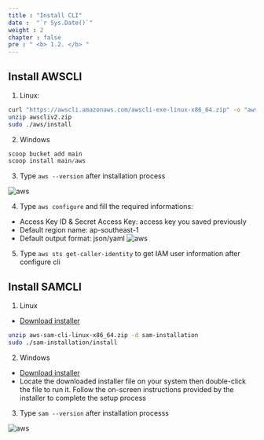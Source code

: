 ```yaml
---
title : "Install CLI"
date :  "`r Sys.Date()`" 
weight : 2 
chapter : false
pre : " <b> 1.2. </b> "
---
```


## Install AWSCLI

1. Linux:

```bash
curl "https://awscli.amazonaws.com/awscli-exe-linux-x86_64.zip" -o "awscliv2.zip"
unzip awscliv2.zip
sudo ./aws/install
```

2. Windows

```powershell
scoop bucket add main
scoop install main/aws
```

3. Type `aws --version` after installation process

![aws](/images/1/1.2/awscli.png)

4. Type `aws configure` and fill the required informations:

- Access Key ID & Secret Access Key: access key you saved previously
- Default region name: ap-southeast-1
- Default output format: json/yaml
![aws](/images/1/1.2/cli-configure.png)

5. Type `aws sts get-caller-identity` to get IAM user information after configure cli

## Install SAMCLI

1. Linux

- [Download installer](https://github.com/aws/aws-sam-cli/releases/latest/download/aws-sam-cli-linux-x86_64.zip)

```bash
unzip aws-sam-cli-linux-x86_64.zip -d sam-installation
sudo ./sam-installation/install
```

2. Windows

- [Download installer](https://github.com/aws/aws-sam-cli/releases/latest/download/AWS_SAM_CLI_64_PY3.msi)
- Locate the downloaded installer file on your system then double-click the file to run it. Follow the on-screen instructions provided by the installer to complete the setup process

3. Type `sam --version` after installation processs

![aws](/images/1/1.2/sam.png)
